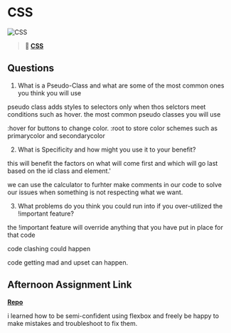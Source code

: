 # CSS

![CSS](https://bcw.blob.core.windows.net/public/cssUnit/1411879719053976)

> **📖 [CSS](https://codeworksacademy.com/fs-student-guide/resources/wk1/03-CSS)**

## Questions

1. What is a Pseudo-Class and what are some of the most common ones you think you will use

pseudo class adds styles to selectors only when thos selctors meet conditions such as hover.
the most common pseudo classes you will use

:hover for buttons to change color.
:root to store color schemes such as primarycolor and secondarycolor


2. What is Specificity and how might you use it to your benefit?

this will benefit the factors on what will come first and which will go last based on the id class and element.'

we can use the calculator to furhter make comments in our code to solve our issues when something is not respecting what we want.

3. What problems do you think you could run into if you over-utilized the !important feature?

the !important feature will override anything that you have put in place for that code 

code clashing could happen 

code getting mad and upset can happen.

## Afternoon Assignment Link

**[Repo](https://github.com/tonyware2009/<ASSIGNMENT_REPO>)**

i learned how to be semi-confident using flexbox and freely be happy to make mistakes and troubleshoot to fix them.

